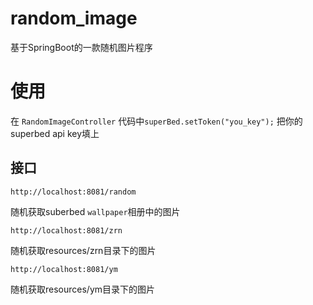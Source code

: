 # random_image
基于SpringBoot的一款随机图片程序
# 使用
在  `RandomImageController`
代码中`superBed.setToken("you_key");`
把你的superbed api key填上

## 接口
```
http://localhost:8081/random
```
随机获取suberbed `wallpaper`相册中的图片

```
http://localhost:8081/zrn
```
随机获取resources/zrn目录下的图片


```
http://localhost:8081/ym
```
随机获取resources/ym目录下的图片
